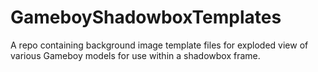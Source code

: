 # GameboyShadowboxTemplates
A repo containing background image template files for exploded view of various Gameboy models for use within a shadowbox frame.
